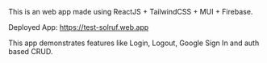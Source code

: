 This is an web app made using ReactJS + TailwindCSS + MUI + Firebase.

Deployed App: https://test-solruf.web.app

This app demonstrates features like Login, Logout, Google Sign In and auth based CRUD.
